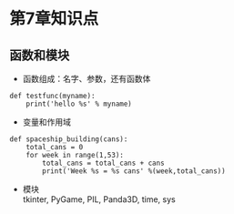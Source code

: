 # 第7章知识点
## 函数和模块
+ 函数组成：名字、参数，还有函数体
```
def testfunc(myname):
    print('hello %s' % myname)
```
+ 变量和作用域
```
def spaceship_building(cans):
    total_cans = 0
    for week in range(1,53):
        total_cans = total_cans + cans
        print('Week %s = %s cans' %(week,total_cans))
```
+ 模块  
    tkinter, PyGame, PIL, Panda3D, time, sys